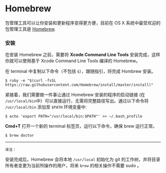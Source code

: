 # Homebrew

包管理工具可以让你安装和更新程序变得更方便，目前在 OS X 系统中最受欢迎的包管理工具是 [Homebrew](http://brew.sh/).

### 安装

在安装 Homebrew 之前，需要将 **Xcode Command Line Tools** 安装完成，这样你就可以使用基于 Xcode Command Line Tools 编译的 Homebrew。

在 terminal 中复制以下命令（不包括 `$`），跟随指引，将完成 Hombrew 安装。

    $ ruby -e "$(curl -fsSL https://raw.githubusercontent.com/Homebrew/install/master/install)"

紧接着，我们需要做一件事让通过 Homebrew 安装的程序的启动链接 (在 `/usr/local/bin`中）可以直接运行，无需将完整路径写出。通过以下命令将 `/usr/local/bin` 添加至 `$PATH` 环境变量中:

    $ echo 'export PATH="/usr/local/bin:$PATH"' >> ~/.bash_profile

**Cmd+T** 打开一个新的 terminal 标签页，运行以下命令，确保 brew 运行正常。

    $ brew doctor

---
`译注：`

安装完成后，Homebrew 会将本地 `/usr/local` 初始化为 git     的工作树，并将目录所有者变更为当前所操作的用户，将来 `brew` 的相关操作不需要 sudo 。
